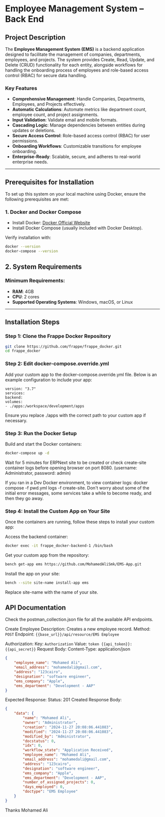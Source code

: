 # Employee Management System – Back End

## Project Description
The **Employee Management System (EMS)** is a backend application designed to facilitate the management of companies, departments, employees, and projects. The system provides Create, Read, Update, and Delete (CRUD) functionality for each entity, alongside workflows for handling the onboarding process of employees and role-based access control (RBAC) for secure data handling.

### Key Features
- **Comprehensive Management**: Handle Companies, Departments, Employees, and Projects effectively.
- **Automatic Calculations**: Automate metrics like department count, employee count, and project assignments.
- **Input Validation**: Validate email and mobile formats.
- **Cascading Logic**: Manage dependencies between entities during updates or deletions.
- **Secure Access Control**: Role-based access control (RBAC) for user permissions.
- **Onboarding Workflows**: Customizable transitions for employee onboarding.
- **Enterprise-Ready**: Scalable, secure, and adheres to real-world enterprise needs.

---

## Prerequisites for Installation

To set up this system on your local machine using Docker, ensure the following prerequisites are met:

### 1. **Docker and Docker Compose**
- Install Docker: [Docker Official Website](https://www.docker.com/)
- Install Docker Compose (usually included with Docker Desktop).

Verify installation with:

```bash
docker --version
docker-compose --version
```
## 2. System Requirements

### Minimum Requirements:
- **RAM**: 4GB
- **CPU**: 2 cores
- **Supported Operating Systems**: Windows, macOS, or Linux
---

## Installation Steps
### Step 1: Clone the Frappe Docker Repository
```bash
git clone https://github.com/frappe/frappe_docker.git
cd frappe_docker
```

### Step 2: Edit docker-compose.override.yml
Add your custom app to the docker-compose.override.yml file. Below is an example configuration to include your app:

```docker
version: "3.7"
services:
backend:
volumes:
- ./apps:/workspace/development/apps
```

Ensure you replace ./apps with the correct path to your custom app if necessary.

### Step 3: Run the Docker Setup
Build and start the Docker containers:
```bash
docker-compose up -d
```

Wait for 5 minutes for ERPNext site to be created or check create-site container logs before opening browser on port 8080. (username: Administrator, password: admin)

If you ran in a Dev Docker environment, to view container logs: docker compose -f pwd.yml logs -f create-site. Don't worry about some of the initial error messages, some services take a while to become ready, and then they go away.

### Step 4: Install the Custom App on Your Site
Once the containers are running, follow these steps to install your custom app:

Access the backend container:
```bash
docker exec -it frappe_docker-backend-1 /bin/bash
```

Get your custom app from the repository:
```bash
bench get-app ems https://github.com/MohamedAliSmk/EMS-App.git
```
Install the app on your site:
```bash
bench --site site-name install-app ems
```
Replace site-name with the name of your site.

## API Documentation
Check the postman_collection.json file for all the available API endpoints.

Create Employee
Description: Creates a new employee record.
Method: `POST`
Endpoint: `{{base_url}}/api/resource/EMS Employee`

Authorization:
Key: `Authorization`
Value: `token {{api_token}}:{{api_secret}}`
Request Body:
Content-Type: application/json
```json
{
    "employee_name": "Mohamed Ali",
    "email_address": "mohamedali@gmail.com",
    "address": "123cairo",
    "designation": "software engineer",
    "ems_company": "Apple",
    "ems_department": "Development - AAP"
}
```
Expected Response:
Status: 201 Created
Response Body:
```json
{
    "data": {
        "name": "Mohamed Ali",
        "owner": "Administrator",
        "creation": "2024-11-27 20:08:06.441083",
        "modified": "2024-11-27 20:08:06.441083",
        "modified_by": "Administrator",
        "docstatus": 0,
        "idx": 0,
        "workflow_state": "Application Received",
        "employee_name": "Mohamed Ali",
        "email_address": "mohamedali@gmail.com",
        "address": "123cairo",
        "designation": "software engineer",
        "ems_company": "Apple",
        "ems_department": "Development - AAP",
        "number_of_assigned_projects": 0,
        "days_employed": 0,
        "doctype": "EMS Employee"
    }
}
```
Thanks
Mohamed Ali

